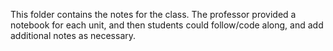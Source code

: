 This folder contains the notes for the class. The professor provided a notebook for each unit, and then students could follow/code along, and add additional notes as necessary.

